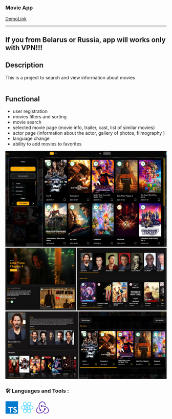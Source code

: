 ### Movie App

[DemoLink](https://react-movie-app-alpha-six.vercel.app/)

---
## If you from Belarus or Russia, app will works only with VPN!!!


## Description
This is a project to search and view information about movies
<br>
<br>
## Functional

- user registration
- movies filters and sorting
- movie search
- selected movie page (movie info, trailer, cast, list of similar movies)
- actor page (information about the actor, gallery of photos, filmography )
- language change
- ability to add movies to favorites

![](./my-app/public/demo/main.jpg)
<br>
![](./my-app/public/demo/selectedMovie.jpg)
<br>
![](./my-app/public/demo/demo3.jpg)

### :hammer_and_wrench: Languages and Tools :

<div>
  <img src="https://github.com/devicons/devicon/blob/master/icons/typescript/typescript-original.svg" title="TypeScript" alt="TypeScript" width="40" height="40"/>&nbsp;
  <img src="https://github.com/devicons/devicon/blob/master/icons/react/react-original.svg" title="React" alt="React" width="40" height="40"/>&nbsp;
  <img src="https://github.com/devicons/devicon/blob/master/icons/redux/redux-original.svg"  title="Redux" alt="Redux" width="40" height="40"/>&nbsp;
</div>